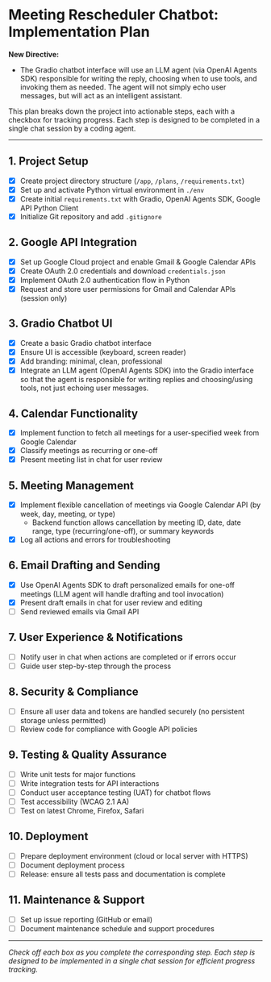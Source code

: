 # Meeting Rescheduler Chatbot: Implementation Plan

**New Directive:**
- The Gradio chatbot interface will use an LLM agent (via OpenAI Agents SDK) responsible for writing the reply, choosing when to use tools, and invoking them as needed. The agent will not simply echo user messages, but will act as an intelligent assistant.

This plan breaks down the project into actionable steps, each with a checkbox for tracking progress. Each step is designed to be completed in a single chat session by a coding agent.

---

## 1. Project Setup
- [x] Create project directory structure (`/app`, `/plans`, `/requirements.txt`)
- [x] Set up and activate Python virtual environment in `./env`
- [x] Create initial `requirements.txt` with Gradio, OpenAI Agents SDK, Google API Python Client
- [x] Initialize Git repository and add `.gitignore`

## 2. Google API Integration
- [x] Set up Google Cloud project and enable Gmail & Google Calendar APIs
- [x] Create OAuth 2.0 credentials and download `credentials.json`
- [x] Implement OAuth 2.0 authentication flow in Python
- [x] Request and store user permissions for Gmail and Calendar APIs (session only)

## 3. Gradio Chatbot UI
- [x] Create a basic Gradio chatbot interface
- [x] Ensure UI is accessible (keyboard, screen reader)
- [x] Add branding: minimal, clean, professional
- [x] Integrate an LLM agent (OpenAI Agents SDK) into the Gradio interface so that the agent is responsible for writing replies and choosing/using tools, not just echoing user messages.

## 4. Calendar Functionality
- [x] Implement function to fetch all meetings for a user-specified week from Google Calendar
- [x] Classify meetings as recurring or one-off
- [x] Present meeting list in chat for user review

## 5. Meeting Management
- [x] Implement flexible cancellation of meetings via Google Calendar API (by week, day, meeting, or type)
    - Backend function allows cancellation by meeting ID, date, date range, type (recurring/one-off), or summary keywords
- [x] Log all actions and errors for troubleshooting

## 6. Email Drafting and Sending
- [x] Use OpenAI Agents SDK to draft personalized emails for one-off meetings (LLM agent will handle drafting and tool invocation)
- [x] Present draft emails in chat for user review and editing
- [ ] Send reviewed emails via Gmail API

## 7. User Experience & Notifications
- [ ] Notify user in chat when actions are completed or if errors occur
- [ ] Guide user step-by-step through the process

## 8. Security & Compliance
- [ ] Ensure all user data and tokens are handled securely (no persistent storage unless permitted)
- [ ] Review code for compliance with Google API policies

## 9. Testing & Quality Assurance
- [ ] Write unit tests for major functions
- [ ] Write integration tests for API interactions
- [ ] Conduct user acceptance testing (UAT) for chatbot flows
- [ ] Test accessibility (WCAG 2.1 AA)
- [ ] Test on latest Chrome, Firefox, Safari

## 10. Deployment
- [ ] Prepare deployment environment (cloud or local server with HTTPS)
- [ ] Document deployment process
- [ ] Release: ensure all tests pass and documentation is complete

## 11. Maintenance & Support
- [ ] Set up issue reporting (GitHub or email)
- [ ] Document maintenance schedule and support procedures

---

*Check off each box as you complete the corresponding step. Each step is designed to be implemented in a single chat session for efficient progress tracking.* 